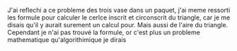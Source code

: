 J'ai reflechi a ce probleme des trois vase dans un paquet, j'ai meme ressorti les formule pour calculer le cerlce inscrit et circonscrit du triangle, car je me disais qu'il y aurait surement un calcul pour. Mais aussi de l'aire du triangle. Cependant je n'ai pas trouvé la formule, or c'est plus un probleme mathematique qu'algorithimique je dirais
